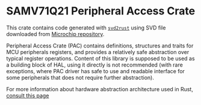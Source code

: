 # SAMV71Q21 Peripheral Access Crate

This crate contains code generated with [`svd2rust`](https://github.com/rust-embedded/svd2rust) using SVD file downloaded from [Microchip repository](https://packs.download.microchip.com/).

Peripheral Access Crate (PAC) contains definitions, structures and traits for MCU peripherals registers, and provides a relatively safe abstraction over typical register operations. Content of this library is supposed to be used as a building block of HAL, using it directly is not recommended (with rare exceptions, where PAC driver has safe to use and readable interface for some peripherals that does not require further abstraction).

For more information about hardware abstraction architecture used in Rust, [consult this page](https://docs.rust-embedded.org/book/portability/index.html)
